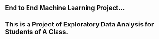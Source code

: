 ## End to End Machine Learning Project...
## This is a Project of Exploratory Data Analysis for Students of A Class.
